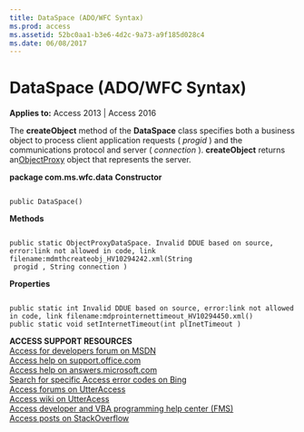```yaml
---
title: DataSpace (ADO/WFC Syntax)
ms.prod: access
ms.assetid: 52bc0aa1-b3e6-4d2c-9a73-a9f185d028c4
ms.date: 06/08/2017
---
```



# DataSpace (ADO/WFC Syntax)

  

**Applies to:** Access 2013 | Access 2016

The **createObject** method of the **DataSpace** class specifies both a business object to process client application requests ( _progid_ ) and the communications protocol and server ( _connection_ ). **createObject** returns an[ObjectProxy](objectproxy-ado-wfc-syntax.md) object that represents the server.

 **package com.ms.wfc.data**
 **Constructor**



```
 
public DataSpace() 

```

 **Methods**



```
 
public static ObjectProxyDataSpace. Invalid DDUE based on source, error:link not allowed in code, link filename:mdmthcreateobj_HV10294242.xml(String 
 progid , String connection ) 

```

 **Properties**



```
 
public static int Invalid DDUE based on source, error:link not allowed in code, link filename:mdprointernettimeout_HV10294450.xml() 
public static void setInternetTimeout(int plInetTimeout ) 

```

 **ACCESS SUPPORT RESOURCES**<br>
[Access for developers forum on MSDN](https://social.msdn.microsoft.com/Forums/office/en-US/home?forum=accessdev)<br>
[Access help on support.office.com](https://support.office.com/search/results?query=Access)<br>
[Access help on answers.microsoft.com](http://answers.microsoft.com/en-us/office/forum/access?page=1&;tab=question&;status=all&;auth=1)<br>
[Search for specific Access error codes on Bing](http://www.bing.com/)<br>
[Access forums on UtterAccess](http://www.utteraccess.com/forum/index.php?act=idx)<br>
[Access wiki on UtterAcess](http://www.utteraccess.com/forum/index.php?act=idx)<br>
[Access developer and VBA programming help center (FMS)](http://www.fmsinc.com/MicrosoftAccess/developer/)<br>
[Access posts on StackOverflow](http://stackoverflow.com/questions/tagged/ms-access)

